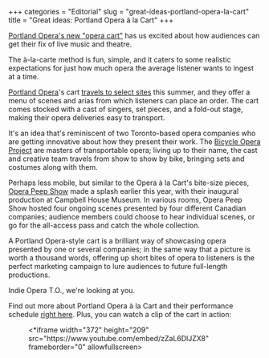 +++
categories = "Editorial"
slug = "great-ideas-portland-opera-la-cart"
title = "Great ideas: Portland Opera à la Cart"
+++

[Portland Opera's new "opera cart"](http://www.oregonlive.com/art/index.ssf/2016/07/portland_opera_cart.html) has us excited about how audiences can get their fix of live music and theatre.

The à-la-carte method is fun, simple, and it caters to some realistic expectations for just how much opera the average listener wants to ingest at a time.

[Portland Opera](/scene/companies/portland-opera/)'s cart [travels to select sites](http://www.portlandopera.org/alacart/) this summer, and they offer a menu of scenes and arias from which listeners can place an order. The cart comes stocked with a cast of singers, set pieces, and a fold-out stage, making their opera deliveries easy to transport.

It's an idea that's reminiscent of two Toronto-based opera companies who are getting innovative about how they present their work. The [Bicycle Opera Project](/on-the-road-the-bicycle-opera-project/) are masters of transportable opera; living up to their name, the cast and creative team travels from show to show by bike, bringing sets and costumes along with them. 

Perhaps less mobile, but similar to the Opera à la Cart's bite-size pieces, [Opera Peep Show](/opera-for-voyeurs-opera-peep-show/) made a splash earlier this year, with their inaugural production at Campbell House Museum. In various rooms, Opera Peep Show hosted four ongoing scenes presented by four different Canadian companies; audience members could choose to hear individual scenes, or go for the all-access pass and catch the whole collection.

A Portland Opera-style cart is a brilliant way of showcasing opera presented by one or several companies; in the same way that a picture is worth a thousand words, offering up short bites of opera to listeners is the perfect marketing campaign to lure audiences to future full-length productions.

Indie Opera T.O., we're looking at you.

Find out more about Portland Opera à la Cart and their performance schedule [right here](http://www.portlandopera.org/alacart/). Plus, you can watch a clip of the cart in action:

<figure data-type="video">
<*iframe width="372" height="209" src="https://www.youtube.com/embed/zZaL6DlJZX8" frameborder="0" allowfullscreen></iframe>
</figure>
